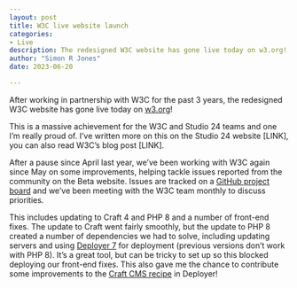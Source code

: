 ```yaml
---
layout: post
title: W3C live website launch
categories:
- Live
description: The redesigned W3C website has gone live today on w3.org!
author: "Simon R Jones"
date: 2023-06-20 

---
```


After working in partnership with W3C for the past 3 years, the redesigned W3C website has gone live today on [w3.org](https://www.w3.org/)!

This is a massive achievement for the W3C and Studio 24 teams and one I’m really proud of. I’ve written more on this on 
the Studio 24 website [LINK], you can also read W3C’s blog post [LINK].

After a pause since April last year, we’ve been working with W3C again since May on some improvements, helping tackle 
issues reported from the community on the Beta website. Issues are tracked on a [GitHub project board](https://github.com/orgs/w3c/projects/27) 
and we’ve been meeting with the W3C team monthly to discuss priorities.

This includes updating to Craft 4 and PHP 8 and a number of front-end fixes. The update to Craft went fairly smoothly, 
but the update to PHP 8 created a number of dependencies we had to solve, including updating servers and using [Deployer 7](https://deployer.org/) 
for deployment (previous versions don’t work with PHP 8). It’s a great tool, but can be tricky to set up so this blocked 
deploying our front-end fixes. This also gave me the chance to contribute some improvements to the [Craft CMS recipe](https://deployer.org/docs/7.x/recipe/craftcms) in Deployer!
